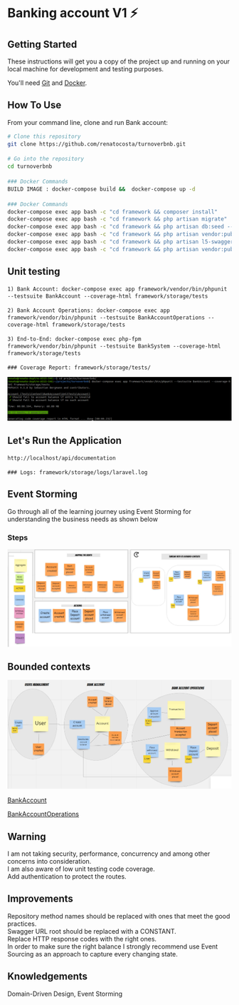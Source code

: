 # Banking account V1 ⚡️

## Getting Started

These instructions will get you a copy of the project up and running on your local machine for development and testing purposes.

You'll need [Git](https://git-scm.com) and [Docker](https://www.docker.com/products/docker-desktop).


## How To Use 

From your command line, clone and run Bank account:

```bash
# Clone this repository
git clone https://github.com/renatocosta/turnoverbnb.git

# Go into the repository
cd turnoverbnb

### Docker Commands
BUILD IMAGE : docker-compose build &&  docker-compose up -d

### Docker Commands
docker-compose exec app bash -c "cd framework && composer install"
docker-compose exec app bash -c "cd framework && php artisan migrate"
docker-compose exec app bash -c "cd framework && php artisan db:seed --class=UserSeeder"
docker-compose exec app bash -c "cd framework && php artisan vendor:publish --provider "L5Swagger\L5SwaggerServiceProvider""
docker-compose exec app bash -c "cd framework && php artisan l5-swagger:generate"
docker-compose exec app bash -c "cd framework && php artisan vendor:publish --provider="Nwidart\Modules\LaravelModulesServiceProvider""
```

## Unit testing
```
1) Bank Account: docker-compose exec app framework/vendor/bin/phpunit --testsuite BankAccount --coverage-html framework/storage/tests

2) Bank Account Operations: docker-compose exec app framework/vendor/bin/phpunit --testsuite BankAccountOperations --coverage-html framework/storage/tests

3) End-to-End: docker-compose exec php-fpm framework/vendor/bin/phpunit --testsuite BankSystem --coverage-html framework/storage/tests

### Coverage Report: framework/storage/tests/
```
![Image](./assets/suite-tests.png?raw=true)

## Let's Run the Application 
```
http://localhost/api/documentation

### Logs: framework/storage/logs/laravel.log
```

## Event Storming

Go through all of the learning journey using Event Storming for understanding the business needs as shown below

### Steps
![Image](./assets/EventStorming.jpg?raw=true)

## Bounded contexts
![Image](./assets/EventStormingOutcome.jpg?raw=true)

[BankAccount](Domains/Context/BankAccount)

[BankAccountOperations](Domains/Context/BankAccountOperations)

## Warning
I am not taking security, performance, concurrency and among other concerns into consideration.  
I am also aware of low unit testing code coverage.  
Add authentication to protect the routes.  

## Improvements
Repository method names should be replaced with ones that meet the good practices.  
Swagger URL root should be replaced with a CONSTANT.  
Replace HTTP response codes with the right ones.  
In order to make sure the right balance I strongly recommend use Event Sourcing as an approach to capture every changing state.  

## Knowledgements
Domain-Driven Design, Event Storming
